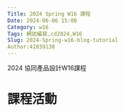 ```yaml
---
Title: 2024 Spring W16 課程
Date: 2024-06-06 15:00
Category: w16
Tags: 網誌編寫,cd2024,W16
Slug: 2024-Spring-w16-blog-tutorial
Author:41039138
---
```


2024 協同產品設計W16課程

<!-- PELICAN_END_SUMMARY -->

# 課程活動